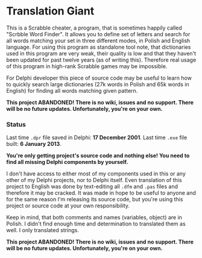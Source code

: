 # Translation Giant

This is a Scrabble cheater, a program, that is sometimes happily called "Scrbble Word Finder". It allows you to define set of letters and search for all words matching your set in three different modes, in Polish and English language. For using this program as standalone tool note, that dictionaries used in this program are very weak, their quality is low and that they haven't been updated for past twelve years (as of writing this). Therefore real usage of this program in high-rank Scrabble games may be impossible.

For Delphi developer this piece of source code may be useful to learn how to quickly search large dictionaries (27k words in Polish and 65k words in English) for finding all words matching given pattern.

**This project ABANDONED! There is no wiki, issues and no support. There will be no future updates. Unfortunately, you're on your own.**

### Status

Last time `.dpr` file saved in Delphi: **17 December 2001**. Last time `.exe` file built: **6 January 2013**.

**You're only getting project's source code and nothing else! You need to find all missing Delphi components by yourself.**

I don't have access to either most of my components used in this or any other of my Delphi projects, nor to Delphi itself. Even translation of this project to English was done by text-editing all `.dfm` and `.pas` files and therefore it may be cracked. It was made in hope to be useful to anyone and for the same reason I'm releasing its source code, but you're using this project or source code at your own responsibility.

Keep in mind, that both comments and names (variables, object) are in Polish. I didn't find enough time and determination to translated them as well. I only translated strings.

**This project ABANDONED! There is no wiki, issues and no support. There will be no future updates. Unfortunately, you're on your own.**